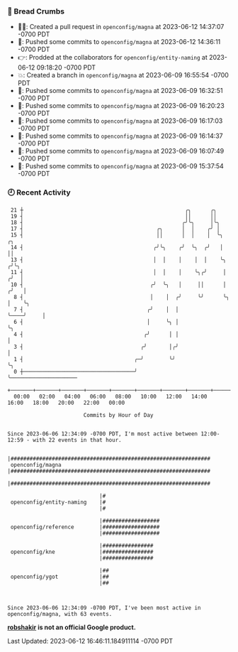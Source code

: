 ### 🍞 Bread Crumbs

 * ✍🏼: Created a pull request in `openconfig/magna` at 2023-06-12 14:37:07 -0700 PDT
 * 🚢: Pushed some commits to `openconfig/magna` at 2023-06-12 14:36:11 -0700 PDT
 * 👉: Prodded at the collaborators for `openconfig/entity-naming` at 2023-06-12 09:18:20 -0700 PDT
 * 💥: Created a branch in `openconfig/magna` at 2023-06-09 16:55:54 -0700 PDT
 * 🚢: Pushed some commits to `openconfig/magna` at 2023-06-09 16:32:51 -0700 PDT
 * 🚢: Pushed some commits to `openconfig/magna` at 2023-06-09 16:20:23 -0700 PDT
 * 🚢: Pushed some commits to `openconfig/magna` at 2023-06-09 16:17:03 -0700 PDT
 * 🚢: Pushed some commits to `openconfig/magna` at 2023-06-09 16:14:37 -0700 PDT
 * 🚢: Pushed some commits to `openconfig/magna` at 2023-06-09 16:07:49 -0700 PDT
 * 🚢: Pushed some commits to `openconfig/magna` at 2023-06-09 15:37:54 -0700 PDT

### 🕘 Recent Activity
```
 21 ┼                                                   ╭╮      ╭╮
 19 ┤                                                   ││      ││
 18 ┤                                                  ╭╯╰╮     │╰╮
 17 ┤                                          ╭╮      │  │    ╭╯ │
 15 ┤                                          ││      │  │    │  ╰╮         ╭╮
 14 ┤                                         ╭╯╰╮    ╭╯  ╰╮  ╭╯   │         ││
 13 ┤                                         │  │    │    │  │    ╰╮       ╭╯╰╮
 11 ┤                                         │  │    │    ╰╮╭╯     │      ╭╯  │
 10 ┤                                        ╭╯  ╰╮   │     ││      │     ╭╯   │
  8 ┤                                        │    │  ╭╯     ╰╯      ╰╮    │    ╰╮
  7 ┤                                       ╭╯    │  │               ╰────╯     │
  6 ┤                                       │     ╰╮ │                          ╰╮
  4 ┤                                      ╭╯      │ │                           │
  3 ┤                                     ╭╯       │╭╯                           │
  1 ┤                                   ╭─╯        ╰╯                            ╰╮
  0 ┼───────────────────────────────────╯                                         ╰─────────────────────
    +───────+───────+───────+───────+───────+───────+───────+───────+───────+───────+───────+───────+────
  00:00   02:00   04:00   06:00   08:00   10:00   12:00   14:00   16:00   18:00   20:00   22:00   00:00   

						Commits by Hour of Day


Since 2023-06-06 12:34:09 -0700 PDT, I'm most active between 12:00-12:59 - with 22 events in that hour.

```



```
                             |###############################################################
 openconfig/magna            |###############################################################
                             |###############################################################

                             |#
 openconfig/entity-naming    |#
                             |#

                             |##################
 openconfig/reference        |##################
                             |##################

                             |################
 openconfig/kne              |################
                             |################

                             |##
 openconfig/ygot             |##
                             |##



Since 2023-06-06 12:34:09 -0700 PDT, I've been most active in openconfig/magna, with 63 events.

```
**[robshakir](mailto:robjs@google.com) is not an official Google product.**  


Last Updated: 2023-06-12 16:46:11.184911114 -0700 PDT
